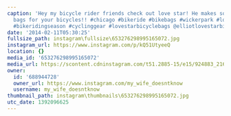```yaml
---
caption: 'Hey my bicycle rider friends check out love star! He makes some bad ass
  bags for your bicycles!! #chicago #bikeride #bikebags #wickerpark #logansquare #bucktown
  #bikeridingseason #cyclinggear #lovestarbicyclebags @elliotlovestarbicycles'
date: '2014-02-11T05:30:25'
fullsize_path: instagram\fullsize\653276298995165072.jpg
instagram_url: https://www.instagram.com/p/kQ51UtyeeQ
location: {}
media_id: '653276298995165072'
media_url: https://scontent.cdninstagram.com/t51.2885-15/e15/924883_216139061908970_1524126708_n.jpg?ig_cache_key=NjUzMjc2Mjk4OTk1MTY1MDcy.2
owner:
  id: '688944728'
  owner_url: https://www.instagram.com/my_wife_doesntknow
  username: my_wife_doesntknow
thumbnail_path: instagram\thumbnails\653276298995165072.jpg
utc_date: 1392096625
---
```


